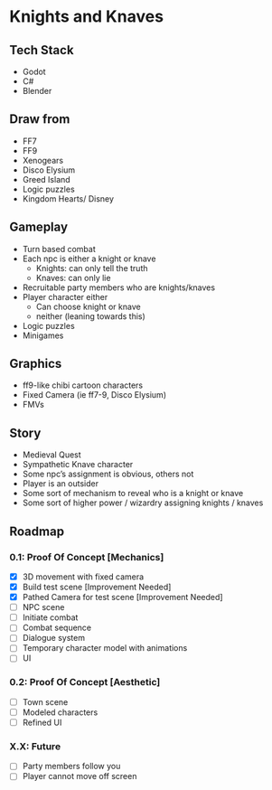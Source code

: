 # Knights and Knaves
 
## Tech Stack
- Godot 
- C#
- Blender 

## Draw from
- FF7
- FF9
- Xenogears
- Disco Elysium
- Greed Island
- Logic puzzles
- Kingdom Hearts/ Disney

## Gameplay
- Turn based combat
- Each npc is either a knight or knave
  - Knights: can only tell the truth
  - Knaves: can only lie
- Recruitable party members who are knights/knaves
- Player character either
  - Can choose knight or knave
  - neither (leaning towards this)
- Logic puzzles
- Minigames

## Graphics
- ff9-like chibi cartoon characters
- Fixed Camera (ie ff7-9, Disco Elysium)
- FMVs

## Story
- Medieval Quest
- Sympathetic Knave character 
- Some npc’s assignment is obvious, others not
- Player is an outsider
- Some sort of mechanism to reveal who is a knight or knave
- Some sort of higher power / wizardry assigning knights / knaves

## Roadmap
### 0.1: Proof Of Concept [Mechanics]
- [X] 3D movement with fixed camera
- [X] Build test scene [Improvement Needed]
- [X] Pathed Camera for test scene [Improvement Needed]
- [ ] NPC scene
- [ ] Initiate combat
- [ ] Combat sequence
- [ ] Dialogue system
- [ ] Temporary character model with animations
- [ ] UI
### 0.2: Proof Of Concept [Aesthetic]
- [ ] Town scene
- [ ] Modeled characters
- [ ] Refined UI
### X.X: Future
- [ ] Party members follow you
- [ ] Player cannot move off screen
